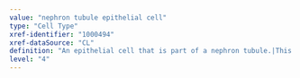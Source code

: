 ```yaml
---
value: "nephron tubule epithelial cell"
type: "Cell Type"
xref-identifier: "1000494"
xref-dataSource: "CL"
definition: "An epithelial cell that is part of a nephron tubule.|This needs to be further defined as a juxtamedullary nephron. Will request the juxtamedullary nephron tubule class from UBERON."
level: "4"
---
```

